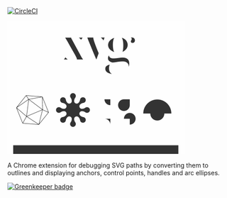 [![CircleCI](https://img.shields.io/circleci/project/github/RedSparr0w/node-csgo-parser.svg?style=flat-square)](https://github.com/winkerVSbecks/xvg)

<img src="xvg.gif" width="400" height="300" />

A Chrome extension for debugging SVG paths by converting them to outlines and displaying anchors, control points, handles and arc ellipses.


[![Greenkeeper badge](https://badges.greenkeeper.io/winkerVSbecks/xvg.svg)](https://greenkeeper.io/)